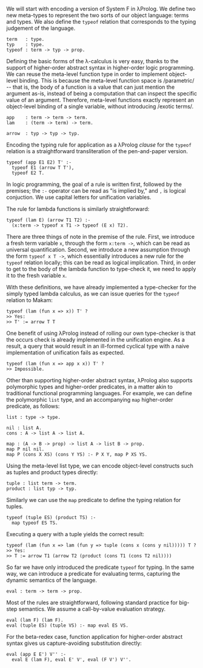 We will start with encoding a version of System F in λProlog. We define two new meta-types to
represent the two sorts of our object language: terms and types. We also define the `typeof`
relation that corresponds to the typing judgement of the language.

```makam
term   : type.
typ    : type.
typeof : term -> typ -> prop.
```

Defining the basic forms of the λ-calculus is very easy, thanks to the support of higher-order
abstract syntax in higher-order logic programming. We can reuse the meta-level function type in
order to implement object-level binding. This is because the meta-level function space is
/parametric/ -- that is, the body of a function is a value that can just mention the argument as-is,
instead of being a computation that can inspect the specific value of an argument. Therefore,
meta-level functions exactly represent an object-level binding of a single variable, without
introducing /exotic terms/.

```makam
app    : term -> term -> term.
lam    : (term -> term) -> term.

arrow  : typ -> typ -> typ.
```

Encoding the typing rule for application as a λProlog *clause* for the `typeof` relation is a
straightforward transliteration of the pen-and-paper version.

```makam
typeof (app E1 E2) T' :-
  typeof E1 (arrow T T'),
  typeof E2 T.
```

In logic programming, the goal of a rule is written first, followed by the premises; the `:-`
operator can be read as "is implied by," and `,` is logical conjuction. We use capital letters for
unification variables.

The rule for lambda functions is similarly straightforward: 

```makam
typeof (lam E) (arrow T1 T2) :-
  (x:term -> typeof x T1 -> typeof (E x) T2).
```

There are three things of note in the premise of the rule. First, we introduce a fresh term variable
`x`, through the form `x:term ->`, which can be read as universal quantification. Second, we
introduce a new assumption through the form `typeof x T ->`, which essentially introduces a new rule
for the `typeof` relation locally; this can be read as logical implication. Third, in order to get
to the body of the lambda function to type-check it, we need to apply it to the fresh variable `x`.

With these definitions, we have already implemented a type-checker for the simply typed lambda
calculus, as we can issue queries for the `typeof` relation to Makam:

```makam
typeof (lam (fun x => x)) T' ?
>> Yes:
>> T' := arrow T T
```

One benefit of using λProlog instead of rolling our own type-checker is that the occurs check is
already implemented in the unification engine. As a result, a query that would result in an
ill-formed cyclical type with a naive implementation of unification fails as expected.

```makam
typeof (lam (fun x => app x x)) T' ?
>> Impossible.
```

Other than supporting higher-order abstract syntax, λProlog also supports polymorphic types and
higher-order predicates, in a matter akin to traditional functional programming languages. For
example, we can define the polymorphic `list` type, and an accompanying `map` higher-order
predicate, as follows:

```
list : type -> type.

nil : list A.
cons : A -> list A -> list A.

map : (A -> B -> prop) -> list A -> list B -> prop.
map P nil nil.
map P (cons X XS) (cons Y YS) :- P X Y, map P XS YS.
```

Using the meta-level list type, we can encode object-level constructs such as tuples and product types 
directly: 

```makam
tuple : list term -> term.
product : list typ -> typ.
```

Similarly we can use the `map` predicate to define the typing relation for tuples. 

```makam
typeof (tuple ES) (product TS) :-
  map typeof ES TS.
```

Executing a query with a tuple yields the correct result:

```makam
typeof (lam (fun x => lam (fun y => tuple (cons x (cons y nil))))) T ?
>> Yes:
>> T := arrow T1 (arrow T2 (product (cons T1 (cons T2 nil))))
```

So far we have only introduced the predicate `typeof` for typing. In the same way, we can introduce
a predicate for evaluating terms, capturing the dynamic semantics of the language.

```makam
eval : term -> term -> prop.
```

Most of the rules are straightforward, following standard practice for big-step semantics.  We
assume a call-by-value evaluation strategy.

```makam
eval (lam F) (lam F).
eval (tuple ES) (tuple VS) :- map eval ES VS.
```

For the beta-redex case, function application for higher-order abstract syntax gives us
capture-avoiding substitution directly: 

```makam
eval (app E E') V'' :-
  eval E (lam F), eval E' V', eval (F V') V''.
```
